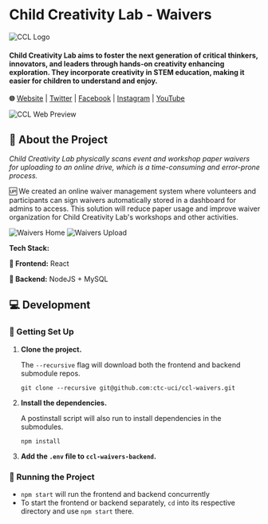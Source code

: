 # Child Creativity Lab - Waivers
![CCL Logo](https://user-images.githubusercontent.com/45449494/130186262-a0855101-be2f-4cf2-a9fd-2c7ea289b115.png)
#### Child Creativity Lab aims to foster the next generation of critical thinkers, innovators, and leaders through hands-on creativity enhancing exploration. They incorporate creativity in STEM education, making it easier for children to understand and enjoy.

**🌐** [Website](https://childcreativitylab.org) | [Twitter](https://twitter.com/childcreativity) | [Facebook](https://www.facebook.com/childcreativitylab/) | [Instagram](https://www.instagram.com/childcreativitylab/) | [YouTube](https://www.youtube.com/channel/UCgMSq7Xy2oXarbaUBO2cQIA)


![CCL Web Preview](https://user-images.githubusercontent.com/45449494/130186401-0a6fde21-0def-4922-a209-f245d5d2a258.png)


## 🔎 About the Project

*Child Creativity Lab physically scans event and workshop paper waivers for uploading to an online drive, which is a time-consuming and error-prone process.*


🆙 We created an online waiver management system where volunteers and participants can sign waivers automatically stored in a dashboard for admins to access. This solution will reduce paper usage and improve waiver organization for Child Creativity Lab's workshops and other activities.

![Waivers Home](https://user-images.githubusercontent.com/45449494/130186434-b2bbc0be-ce5b-48ae-aab5-9d2a6840cfdb.png)
![Waivers Upload](https://user-images.githubusercontent.com/45449494/130186442-b6fb3d01-7fe2-4de3-b465-99dbe69afe34.png)



**Tech Stack:**

**🔼 Frontend:** React

**🔽 Backend:** NodeJS + MySQL


## 💻 Development 

### 🔨 Getting Set Up

1. **Clone the project.**
	
	The `--recursive` flag will download both the frontend and backend submodule repos.  

    `git clone --recursive git@github.com:ctc-uci/ccl-waivers.git`

2. **Install the dependencies.**

	A postinstall script will also run to install dependencies in the submodules.

	`npm install`

3. **Add the `.env` file to `ccl-waivers-backend`.**


### 💨 Running the Project

- `npm start` will run the frontend and backend concurrently
- To start the frontend or backend separately, `cd` into its respective directory and use `npm start` there.
